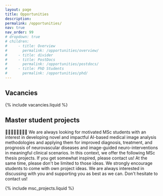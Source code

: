 ```yaml
---
layout: page
title: Opportunities
description: 
permalink: /opportunities/
nav: true
nav_order: 99
# dropdown: true
# children:
#     - title: Overview
#       permalink: /opportunities/overview/
#     - title: divider
#     - title: PostDocs
#       permalink: /opportunities/postdocs/
#     - title: PhD Students
#       permalink: /opportunities/phd/
---
```




<!-- > We have an **open junior researcher position** to work on the [MIMIC project](https://ained.nl/en/volgende-tien-grensverleggende-ai-onderzoeksprojecten-van-start-vanuit-ained-call-xs-europa-2/) (funded by NWO). We are looking forward to your [application](mailto:r.su@tue.nl)! -->

## Vacancies

{% include vacancies.liquid %}


## Master student projects

👩‍🎓🧑‍🏫👩‍⚕️🙋‍♂️ We are always looking for motivated MSc students with an interest in developing novel and impactful AI-based medical image analysis methodologies and applying them for improved diagnosis, treatment, and prognosis of neurovascular diseases and image-guided neuro-interventions in meaningful clinical scenarios. In this context, we offer the following MSc thesis projects. If you get somewhat inspired, please contact us! At the same time, please don't be limited to those ideas. We strongly encourage students to come with own project ideas. We are always interested in discussing with you and supporting you as best as we can. Don't hesitate to contact us!

{% include msc_projects.liquid %}